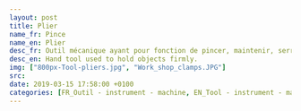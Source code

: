 ```yaml
---
layout: post
title: Plier
name_fr: Pince
name_en: Plier
desc_fr: Outil mécanique ayant pour fonction de pincer, maintenir, serrer, couper, déformer un objet ou une partie d'objet.
desc_en: Hand tool used to hold objects firmly.
img: ["800px-Tool-pliers.jpg", "Work_shop_clamps.JPG"]
src: 
date: 2019-03-15 17:58:00 +0100
categories: [FR_Outil - instrument - machine, EN_Tool - instrument - machine]
---
```

